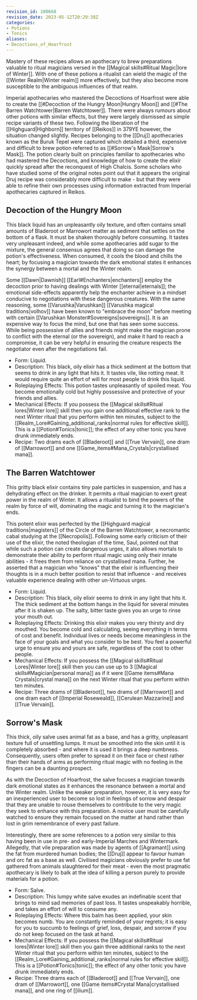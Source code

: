 ```yaml
---
revision_id: 100668
revision_date: 2023-05-12T20:29:38Z
categories:
- Potions
- Tonics
aliases:
- Decoctions_of_Hoarfrost
---
```



Mastery of these recipes allows an apothecary to brew preparations valuable to ritual magicians versed in the [[Magical skills#Ritual Magic|lore of Winter]]. With one of these potions a ritualist can wield the magic of the [[Winter Realm|Winter realm]] more effectively, but they also become more susceptible to the ambiguous influences of that realm.

Imperial apothecaries who mastered the Decoctions of Hoarfrost were able to create the [[#Decoction of the Hungry Moon|Hungry Moon]] and [[#The Barren Watchtower|Barren Watchtower]]. There were always rumours about other potions with similar effects, but they were largely dismissed as simple recipe variants of these two. Following the liberation of the [[Highguard|Highborn]] territory of [[Reikos]] in 379YE however, the situation changed slightly. Recipes belonging to the [[Druj]] apothecaries known as the Buruk Tepel were captured which detailed a third, expensive and difficult to brew potion referred to as [[#Sorrow's Mask|Sorrow's Mask]]. The potion clearly built on principles familiar to apothecaries who had mastered the Decoctions, and knowledge of how to create the elixir quickly spread after the reconquest of High Chalcis. Some scholars who have studied some of the original notes point out that it appears the original Druj recipe was considerably more difficult to make - but that they were able to refine their own processes using information extracted from Imperial apothecaries captured in Reikos. 

## Decoction of the Hungry Moon
This black liquid has an unpleasantly oily texture, and often contains small amounts of Bladeroot or Marrowort matter as sediment that settles on the bottom of a flask. It must be shaken thoroughly before consuming. It tastes very unpleasant indeed, and while some apothecaries add sugar to the mixture, the general consensus agrees that doing so can damage the potion's effectiveness. When consumed, it cools the blood and chills the heart; by focusing a magician towards the dark emotional states it enhances the synergy between a mortal and the Winter realm.

Some [[Dawn|Dawnish]] [[Earl#Enchanters|enchanters]] employ the decoction prior to having dealings with Winter [[eternal|eternals]]; the emotional side-effects apparently help the enchanter achieve in a mindset conducive to negotiations with these dangerous creatures. With the same reasoning, some [[Varushka|Varushkan]] [[Varushka magical traditions|volhov]] have been known to "embrace the moon" before meeting with certain [[Varushkan Monster#Sovereigns|sovereigns]]. It is an expensive way to focus the mind, but one that has seen some success. While being possessive of allies and friends might make the magician prone to conflict with the eternal (or the sovereign), and make it hard to reach a compromise, it can be very helpful in ensuring the creature respects the negotiator even after the negotiations fail.

* Form: Liquid.
* Description: This black, oily elixir has a thick sediment at the bottom that seems to drink in any light that hits it. It tastes vile, like rotting meat. It would require quite an effort of will for most people to drink this liquid.
* Roleplaying Effects: This potion tastes unpleasantly of spoiled meat. You become emotionally cold but highly possessive and protective of your friends and allies.
* Mechanical Effects: If you possess the [[Magical skills#Ritual lores|Winter lore]] skill then you gain one additional effective rank to the next Winter ritual that you perform within ten minutes, subject to the [[Realm_Lore#Gaining_additional_ranks|normal rules for effective skill]]. This is a [[Potion#Tonics|tonic]]; the effect of any other tonic you have drunk immediately ends.
* Recipe: Two drams each of [[Bladeroot]] and [[True Vervain]], one dram of [[Marrowort]] and one [[Game_items#Mana_Crystals|crystallised mana]].

## The Barren Watchtower
This gritty black elixir contains tiny pale particles in suspension, and has a dehydrating effect on the drinker. It permits a ritual magician to exert great power in the realm of Winter. It allows a ritualist to bind the powers of the realm by force of will, dominating the magic and turning it to the magician's ends.

This potent elixir was perfected by the [[Highguard magical traditions|magisters]] of the Circle of the Barren Watchtower, a necromantic cabal studying at the [[Necropolis]]. Following some early criticism of their use of the elixir, the noted theologian of the time, Saul, pointed out that while such a potion can create dangerous urges, it also allows mortals to demonstrate their ability to perform ritual magic using only their innate abilities - it frees them from reliance on crystallised mana. Further, he asserted that a magician who "knows" that the elixir is influencing their thoughts is in a much better position to resist that influence - and receives valuable experience dealing with other un-Virtuous urges.

* Form: Liquid.
* Description: This black, oily elixir seems to drink in any light that hits it. The thick sediment at the bottom hangs in the liquid for several minutes after it is shaken up. The salty, bitter taste gives you an urge to rinse your mouth out.
* Roleplaying Effects: Drinking this elixir makes you very thirsty and dry mouthed. You become cold and calculating, seeing everything in terms of cost and benefit. Individual lives or needs become meaningless in the face of your goals and what you consider to be best. You feel a powerful urge to ensure you and yours are safe, regardless of the cost to other people.
* Mechanical Effects: If you possess the [[Magical skills#Ritual Lores|Winter lore]] skill then you can use up to 3 [[Magical skills#Magician|personal mana]] as if it were [[Game items#Mana Crystals|crystal mana]] on the next Winter ritual that you perform within ten minutes.
* Recipe: Three drams of [[Bladeroot]], two drams of [[Marrowort]] and one dram each of [[Imperial Roseweald]], [[Cerulean Mazzarine]] and [[True Vervain]].

## Sorrow's Mask
This thick, oily salve uses animal fat as a base, and has a gritty, unpleasant texture full of unsettling lumps. It must be smoothed into the skin until it is completely absorbed - and where it is used it brings a deep numbness. Consequently, users often prefer to spread it on their face or chest rather than their hands of arms as performing ritual magic with no feeling in the fingers can be a daunting prospect.

As with the Decoction of Hoarfrost, the salve focuses a magician towards dark emotional states as it enhances the resonance between a mortal and the Winter realm. Unlike the weaker preparation, however, it is very easy for an inexperienced user to become so lost in feelings of sorrow and despair that they are unable to rouse themselves to contribute to the very magic they seek to enhance with this preparation. A novice user must be carefully watched to ensure they remain focused on the matter at hand rather than lost in grim remembrance of every past failure.

Interestingly, there are some references to a potion very similar to this having been in use in pre- and early-Imperial Marches and Wintermark. Allegedly, that vile preparation was made by agents of [[Agramant]] using the fat from murdered human bodies; the [[Druj]] appear to favour human and orc fat as a base as well. Civilised magicians obviously prefer to use fat gathered from animals slaughtered for their meat - even the most pragmatic apothecary is likely to balk at the idea of killing a person purely to provide materials for a potion.

* Form: Salve.
* Description: This lumpy white salve exudes an indefinable scent that brings to mind sad memories of past loss. It tastes unspeakably horrible, and takes an effort of will to consume any.
* Roleplaying Effects: Where this balm has been applied, your skin becomes numb. You are constantly reminded of your regrets; it is easy for you to succumb to feelings of grief, loss, despair, and sorrow if you do not keep focused on the task at hand.
* Mechanical Effects: If you possess the [[Magical skills#Ritual lores|Winter lore]] skill then you gain three additional ranks to the next Winter ritual that you perform within ten minutes, subject to the [[Realm_Lore#Gaining_additional_ranks|normal rules for effective skill]]. This is a [[Potion#Tonics|tonic]]; the effect of any other tonic you have drunk immediately ends.
* Recipe: Three drams each of [[Bladeroot]] and [[True Vervain]], one dram of [[Marrowort]], one [[Game items#Crystal Mana|crystallised mana]], and one ring of [[ilium]].


